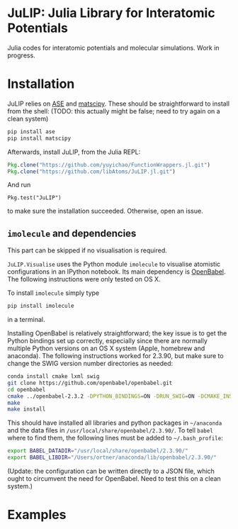 # JuLIP: Julia Library for Interatomic Potentials

<!-- [![Build Status](https://travis-ci.org/cortner/JuLIP.jl.svg?branch=master)](https://travis-ci.org/cortner/JuLIP.jl) -->

Julia codes for interatomic potentials and molecular simulations.
Work in progress.

# Installation

JuLIP relies on [ASE](https://gitlab.com/ase/ase) and
 [matscipy](https://github.com/libAtoms/matscipy). These should be straightforward
to install from the shell:  (TODO: this actually might be false; need to try again on a clean system)
```bash
pip install ase
pip install matscipy
```
Afterwards, install JuLIP, from the Julia REPL:
```julia
Pkg.clone("https://github.com/yuyichao/FunctionWrappers.jl.git")
Pkg.clone("https://github.com/libAtoms/JuLIP.jl.git")
```
And run
```
Pkg.test("JuLIP")
```
to make sure the installation succeeded. Otherwise, open an issue.

## `imolecule` and dependencies

This part can be skipped if no visualisation is required.

`JuLIP.Visualise` uses the Python module `imolecule` to visualise atomistic
configurations in an IPython notebook. Its main dependency is
 [OpenBabel](http://openbabel.org/wiki/Main_Page). The following instructions
 were only tested on OS X.

To install `imolecule` simply type
```bash
pip install imolecule
```
in a terminal.

Installing OpenBabel is relatively straightforward; the key issue is to get
the Python bindings set up correctly, especially since there are normally
multiple Python versions on an OS X system (Apple, homebrew and anaconda).
The following instructions worked for 2.3.90, but make sure to change the SWIG version
number directories as needed:
```bash
conda install cmake lxml swig
git clone https://github.com/openbabel/openbabel.git
cd openbabel
cmake ../openbabel-2.3.2 -DPYTHON_BINDINGS=ON -DRUN_SWIG=ON -DCMAKE_INSTALL_PREFIX=~/anaconda -DPYTHON_INCLUDE_DIR=~/anaconda/include/python2.7 -DCMAKE_LIBRARY_PATH=~/anaconda/lib -DSWIG_DIR=~/anaconda/share/swig/3.0.2/ -DSWIG_EXECUTABLE=~/anaconda/bin/swig -DPYTHON_LIBRARY=~/anaconda/lib/libpython2.7.so
make
make install
```
This should have installed all libraries and python packages in `~/anaconda`
and the data files in `/usr/local/share/openbabel/2.3.90/`. To tell `babel`
where to find them, the following lines must be added to `~/.bash_profile`:
```bash
export BABEL_DATADIR="/usr/local/share/openbabel/2.3.90/"
export BABEL_LIBDIR="/Users/ortner/anaconda/lib/openbabel/2.3.90/"
```

(Update: the configuration can be written directly to a JSON file, which
ought to circumvent the need for OpenBabel. Need to test this on a clean system.)


# Examples
